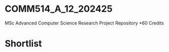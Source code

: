 # COMM514_A_12_202425
MSc Advanced Computer Science Research Project Repository *60 Credits 


# Shortlist
